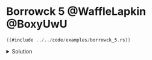 # Borrowck 5 @WaffleLapkin @BoxyUwU

```rust
{{#include ../../code/examples/borrowck_5.rs}}
```

<details>
<summary>Solution</summary>

```
{{#include ../../code/examples/stderr/borrowck_5.stderr}}
```

This error is the limitation of the current borrow checker.
Because `v` is returned from the function, the lifetime of the reference returned from the first `get_mut` is inferred to be "until the end of the function". The current borrow checker does not understand that the `None` variant does not contain the lifetime, so after the `if` the reference does not need to be kept alive (there is no reference).

This is a very famous example which is fixed by the next implementation of the borrow checker, [polonius](https://github.com/rust-lang/polonius).

</details>
